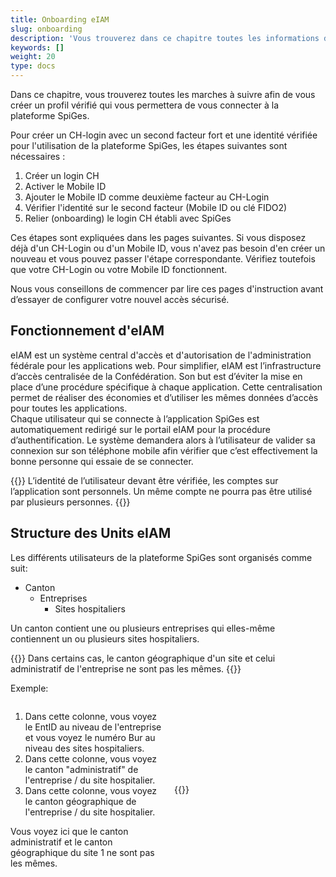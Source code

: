 ```yaml
---
title: Onboarding eIAM
slug: onboarding
description: 'Vous trouverez dans ce chapitre toutes les informations dont vous avez besoin pour vous connecter à la plateforme SpiGes.'
keywords: []
weight: 20
type: docs
---
```


Dans ce chapitre, vous trouverez toutes les marches à suivre afin de vous créer un profil vérifié qui vous permettera de vous connecter à la plateforme SpiGes. 

Pour créer un CH-login avec un second facteur fort et une identité vérifiée pour l'utilisation de la plateforme SpiGes, les étapes suivantes sont nécessaires :

1. Créer un login CH
2. Activer le Mobile ID
3. Ajouter le Mobile ID comme deuxième facteur au CH-Login
4. Vérifier l'identité sur le second facteur (Mobile ID ou clé FIDO2)
5. Relier (onboarding) le login CH établi avec SpiGes

Ces étapes sont expliquées dans les pages suivantes. Si vous disposez déjà d'un CH-Login ou d'un Mobile ID, vous n'avez pas besoin d'en créer un nouveau et vous pouvez passer l'étape correspondante. Vérifiez toutefois que votre CH-Login ou votre Mobile ID fonctionnent.

Nous vous conseillons de commencer par lire ces pages d'instruction avant d’essayer de configurer votre nouvel accès sécurisé.

## Fonctionnement d'eIAM

eIAM est un système central d'accès et d'autorisation de l'administration fédérale pour les applications web. Pour simplifier, eIAM est l’infrastructure d’accès centralisée de la Confédération. Son but est d’éviter la mise en place d’une procédure spécifique à chaque application. Cette centralisation permet de réaliser des économies et d’utiliser les mêmes données d’accès pour toutes les applications.    
Chaque utilisateur qui se connecte à l’application SpiGes est automatiquement redirigé sur le portail eIAM pour la procédure d’authentification. Le système demandera alors à l’utilisateur de valider sa connexion sur son téléphone mobile afin vérifier que c’est effectivement la bonne personne qui essaie de se connecter.  

{{<alert color="warning">}}
L’identité de l’utilisateur devant être vérifiée, les comptes sur l’application sont personnels. Un même compte ne pourra pas être utilisé par plusieurs personnes.
{{</alert>}}

## Structure des Units eIAM
Les différents utilisateurs de la plateforme SpiGes sont organisés comme suit: 

- Canton
    - Entreprises
        - Sites hospitaliers

Un canton contient une ou plusieurs entreprises qui elles-même contiennent un ou plusieurs sites hospitaliers. 

{{<alert color="warning">}}
Dans certains cas, le canton géographique d'un site et celui administratif de l'entreprise ne sont pas les mêmes.
{{</alert>}}

Exemple: 

<div style="display: flex; justify-content: space-between; align-items: center;">

<div style="flex: 1; padding-right: 10px;">
<!-- First column content goes here -->
<p> <ol>
  <li> Dans cette colonne, vous voyez le EntID au niveau de l'entreprise et vous voyez le numéro Bur au niveau des sites hospitaliers. </li>
  <li> Dans cette colonne, vous voyez le canton "administratif" de l'entreprise / du site hospitalier. </li>
  <li> Dans cette colonne, vous voyez le canton géographique de l'entreprise / du site hospitalier. </li>
</ol> </p>

<p> Vous voyez ici que le canton administratif et le canton géographique du site 1 ne sont pas les mêmes.  </p>
</div>

<div style="flex: 1; padding-left: 10px;">
<!-- Second column content goes here -->
{{<insertImage image="Visu_entreprise.png" class="edge size">}}
</div>

</div>

&nbsp;